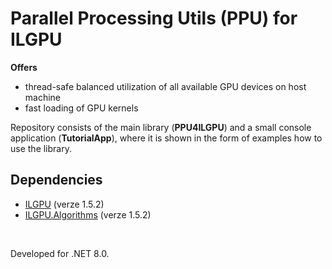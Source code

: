 # Parallel Processing Utils (PPU) for ILGPU
**Offers**
- thread-safe balanced utilization of all available GPU devices on host machine
- fast loading of GPU kernels

Repository consists of the main library (**PPU4ILGPU**) and a small console application (**TutorialApp**), where it is shown in the form of examples how to use the library.
<br />

## Dependencies

- [ILGPU](https://www.nuget.org/packages/ILGPU) (verze 1.5.2)
- [ILGPU.Algorithms](https://www.nuget.org/packages/ILGPU.Algorithms) (verze 1.5.2)

<br />

Developed for .NET 8.0.